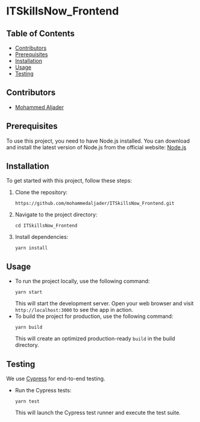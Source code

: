 # ITSkillsNow_Frontend

## Table of Contents

- [Contributors](#contributors)
- [Prerequisites](#prerequisites)
- [Installation](#installation)
- [Usage](#usage)
- [Testing](#testing)

## Contributors
- [Mohammed Aljader](https://www.linkedin.com/in/mohammed-aljader-12a376162/)

## Prerequisites

To use this project, you need to have Node.js installed. You can download and install the latest version of Node.js from the official website: [Node.js](https://nodejs.org/)

## Installation

To get started with this project, follow these steps:
1. Clone the repository:
   ```
   https://github.com/mohammedaljader/ITSkillsNow_Frontend.git
   ```
2. Navigate to the project directory:
   ```
   cd ITSkillsNow_Frontend
   ```
3. Install dependencies:
   ```
   yarn install
   ```
## Usage
- To run the project locally, use the following command:
    ```
    yarn start
    ```
    This will start the development server. Open your web browser and visit `http://localhost:3000` to see the app in action.
- To build the project for production, use the following command:
  ```
  yarn build
  ```
  This will create an optimized production-ready `build` in the build directory.
  
## Testing
We use [Cypress](https://www.cypress.io/) for end-to-end testing. 
- Run the Cypress tests:
  ```
  yarn test
  ```
  This will launch the Cypress test runner and execute the test suite.

